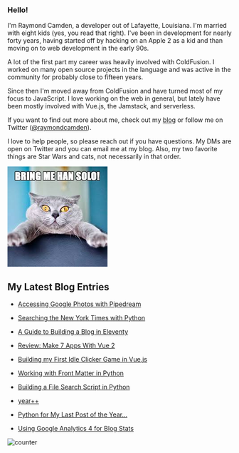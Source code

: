### Hello!

I'm Raymond Camden, a developer out of Lafayette, Louisiana. I'm married with eight kids (yes, you read that right). I've been in development for nearly forty years, having started off by hacking on an Apple 2 as a kid and than moving on to web development in the early 90s.

A lot of the first part my career was heavily involved with ColdFusion. I worked on many open source projects in the language and was active in the community for probably close to fifteen years. 

Since then I'm moved away from ColdFusion and have turned most of my focus to JavaScript. I love working on the web in general, but lately have been mostly involved with Vue.js, the Jamstack, and serverless. 

If you want to find out more about me, check out my [blog](https://www.raymondcamden.com) or follow me on Twitter ([@raymondcamden](https://twitter.com/raymondcamden)). 

I love to help people, so please reach out if you have questions. My DMs are open on Twitter and you can email me at my blog. Also, my two favorite things are Star Wars and cats, not necessarily in that order.

![Star Wars cat](https://raw.githubusercontent.com/cfjedimaster/cfjedimaster/master/cat.jpg)

<!-- RSS -->
## My Latest Blog Entries

* [Accessing Google Photos with Pipedream](https://www.raymondcamden.com/2022/01/26/accessing-google-photos-with-pipedream)

* [Searching the New York Times with Python](https://www.raymondcamden.com/2022/01/22/searching-the-new-york-times-with-python)

* [A Guide to Building a Blog in Eleventy](https://www.raymondcamden.com/2022/01/19/a-guide-to-building-a-blog-in-eleventy)

* [Review: Make 7 Apps With Vue 2](https://www.raymondcamden.com/2022/01/16/review-make-7-apps-with-vue-2)

* [Building my First Idle Clicker Game in Vue.js](https://www.raymondcamden.com/2022/01/13/building-my-first-idle-clicker-game-in-vuejs)

* [Working with Front Matter in Python](https://www.raymondcamden.com/2022/01/06/working-with-frontmatter-in-python)

* [Building a File Search Script in Python](https://www.raymondcamden.com/2022/01/03/building-a-file-search-script-in-python)

* [year++](https://www.raymondcamden.com/2022/01/02/year)

* [Python for My Last Post of the Year...](https://www.raymondcamden.com/2021/12/24/python-for-my-last-post-of-the-year)

* [Using Google Analytics 4 for Blog Stats](https://www.raymondcamden.com/2021/12/17/using-google-analytics-4-for-blog-stats)

<!-- ENDRSS -->

![counter](https://enzy20r2pibx5pb.m.pipedream.net)

